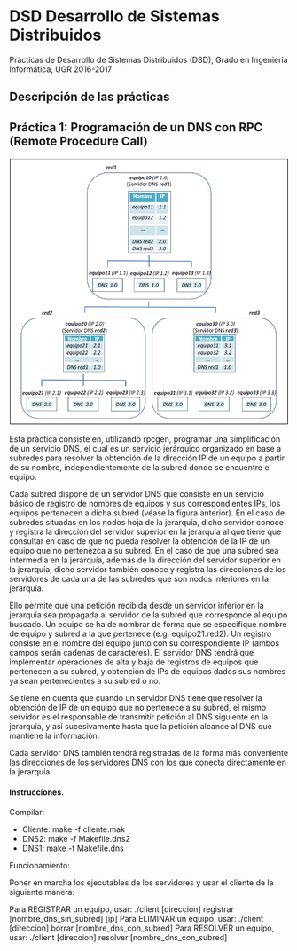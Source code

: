 # DSD Desarrollo de Sistemas Distribuidos

Prácticas de Desarrollo de Sistemas Distribuidos (DSD), Grado en Ingeniería Informática, UGR 2016-2017

## Descripción de las prácticas

## Práctica 1: Programación de un DNS con RPC (Remote Procedure Call)

![alt text](https://github.com/danidiaz1/DSD-Desarrollo-de-Sistemas-Distribuidos-UGR/blob/master/P1_RPC/doc/figura1.png "Figura 1")

Esta práctica consiste en, utilizando rpcgen, programar una simplificación de un servicio DNS, el cual es un servicio jerárquico organizado en base a subredes para resolver la obtención de la dirección IP de un equipo a partir de su nombre, independientemente de la subred donde se encuentre el equipo.

Cada subred dispone de un servidor DNS que consiste en un servicio básico de registro de nombres de equipos y sus correspondientes IPs, los equipos pertenecen a dicha subred (véase la figura anterior). En el caso de subredes situadas en los nodos hoja de la jerarquía, dicho servidor conoce y registra la dirección del servidor superior en la jerarquía al que tiene que consultar en caso de que no pueda resolver la obtención de la IP de un equipo que no pertenezca a su subred. En el caso de que una subred sea intermedia en la jerarquía, además de la dirección del servidor superior en la jerarquía, dicho servidor también conoce y registra las direcciones de los servidores de cada una de las subredes que son nodos inferiores en la jerarquía.

Ello permite que una petición recibida desde un servidor inferior en la jerarquía sea propagada al servidor de la subred que corresponde al equipo buscado. Un equipo se ha de nombrar de forma que se especifique nombre de equipo y subred a la que pertenece (e.g. equipo21.red2). Un registro consiste en el nombre del equipo junto con su correspondiente IP (ambos campos serán cadenas de caracteres). El servidor DNS tendrá que implementar operaciones de alta y baja de registros de equipos que pertenecen a su subred, y obtención de IPs de equipos dados sus nombres ya sean pertenecientes a su subred o no. 

Se tiene en cuenta que cuando un servidor DNS tiene que resolver la obtención de IP de un equipo que no pertenece a su subred, el mismo servidor es el responsable de transmitir petición al DNS siguiente en la jerarquía, y así sucesivamente hasta que la petición alcance al DNS que mantiene la información. 

Cada servidor DNS también tendrá registradas de la forma más conveniente las direcciones de los servidores DNS con los que conecta directamente en la jerarquía.

#### Instrucciones.

Compilar:

- Cliente: make -f cliente.mak
- DNS2: make -f Makefile.dns2
- DNS1: make -f Makefile.dns

Funcionamiento: 

Poner en marcha los ejecutables de los servidores y usar el cliente de la siguiente manera:

Para REGISTRAR un equipo, usar: ./client [direccion] registrar [nombre_dns_sin_subred] [ip]
Para ELIMINAR un equipo, usar: ./client [direccion] borrar [nombre_dns_con_subred]
Para RESOLVER un equipo, usar: ./client [direccion] resolver [nombre_dns_con_subred]
